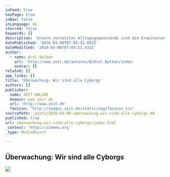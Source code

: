 ```yaml
---
inFeed: true
hasPage: true
inNav: false
inLanguage: de
starred: false
keywords: []
description: 'Unsere vernetzten Alltagsgegenstände sind die Erweiterung unserer Persönlichkeit. Deshalb dürfen wir nicht zulassen, dass unsere persönlichen Daten abgegriffen werden.'
datePublished: '2016-03-08T07:05:41.093Z'
dateModified: '2016-03-08T07:04:51.433Z'
author:
  - name: Aral Balkan
    url: 'http://www.zeit.de/autoren/B/Aral_Balkan/index'
    avatar: {}
related: []
app_links: []
title: 'Überwachung: Wir sind alle Cyborgs'
authors: []
publisher:
  name: ZEIT ONLINE
  domain: www.zeit.de
  url: 'http://www.zeit.de'
  favicon: 'http://images.zeit.de/static/img/favicon.ico'
sourcePath: _posts/2016-03-08-uberwachung-wir-sind-alle-cyborgs.md
published: true
url: uberwachung-wir-sind-alle-cyborgs/index.html
_context: 'http://schema.org'
_type: MediaObject

---
```

<article style=""><h1>Überwachung: Wir sind alle Cyborgs</h1><img src="https://s3-us-west-2.amazonaws.com/the-grid-img/p/7dbdc2f1f310f18abb9534bc9bdfbb63aabfe35a.jpg" /></article>